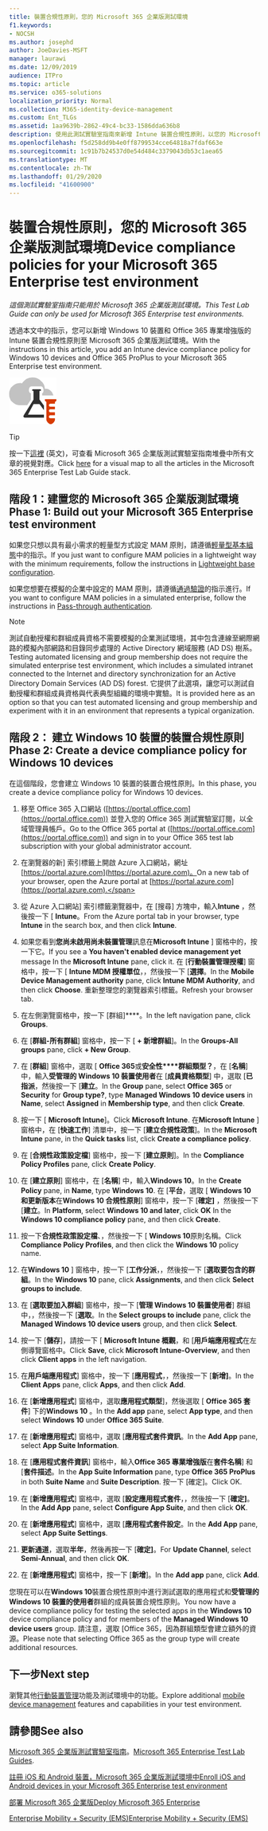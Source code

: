 ```yaml
---
title: 裝置合規性原則，您的 Microsoft 365 企業版測試環境
f1.keywords:
- NOCSH
ms.author: josephd
author: JoeDavies-MSFT
manager: laurawi
ms.date: 12/09/2019
audience: ITPro
ms.topic: article
ms.service: o365-solutions
localization_priority: Normal
ms.collection: M365-identity-device-management
ms.custom: Ent_TLGs
ms.assetid: 1aa9639b-2862-49c4-bc33-1586dda636b8
description: 使用此測試實驗室指南來新增 Intune 裝置合規性原則，以您的 Microsoft 365 企業版測試環境。
ms.openlocfilehash: f5d258dd9b4e0ff8799534cce64818a7fdaf663e
ms.sourcegitcommit: 1c91b7b24537d0e54d484c3379043db53c1aea65
ms.translationtype: MT
ms.contentlocale: zh-TW
ms.lasthandoff: 01/29/2020
ms.locfileid: "41600900"
---
```

# <a name="device-compliance-policies-for-your-microsoft-365-enterprise-test-environment"></a><span data-ttu-id="b58eb-103">裝置合規性原則，您的 Microsoft 365 企業版測試環境</span><span class="sxs-lookup"><span data-stu-id="b58eb-103">Device compliance policies for your Microsoft 365 Enterprise test environment</span></span>

<span data-ttu-id="b58eb-104">*這個測試實驗室指南只能用於 Microsoft 365 企業版測試環境。*</span><span class="sxs-lookup"><span data-stu-id="b58eb-104">*This Test Lab Guide can only be used for Microsoft 365 Enterprise test environments.*</span></span>

<span data-ttu-id="b58eb-105">透過本文中的指示，您可以新增 Windows 10 裝置和 Office 365 專業增強版的 Intune 裝置合規性原則至 Microsoft 365 企業版測試環境。</span><span class="sxs-lookup"><span data-stu-id="b58eb-105">With the instructions in this article, you add an Intune device compliance policy for Windows 10 devices and Office 365 ProPlus to your Microsoft 365 Enterprise test environment.</span></span>

![Microsoft Cloud 的測試實驗室指南](media/m365-enterprise-test-lab-guides/cloud-tlg-icon.png)

> [!TIP]
> <span data-ttu-id="b58eb-107">按一下[這裡](media/m365-enterprise-test-lab-guides/Microsoft365EnterpriseTLGStack.pdf) (英文)，可查看 Microsoft 365 企業版測試實驗室指南堆疊中所有文章的視覺對應。</span><span class="sxs-lookup"><span data-stu-id="b58eb-107">Click [here](media/m365-enterprise-test-lab-guides/Microsoft365EnterpriseTLGStack.pdf) for a visual map to all the articles in the Microsoft 365 Enterprise Test Lab Guide stack.</span></span>

## <a name="phase-1-build-out-your-microsoft-365-enterprise-test-environment"></a><span data-ttu-id="b58eb-108">階段 1：建置您的 Microsoft 365 企業版測試環境</span><span class="sxs-lookup"><span data-stu-id="b58eb-108">Phase 1: Build out your Microsoft 365 Enterprise test environment</span></span>

<span data-ttu-id="b58eb-109">如果您只想以具有最小需求的輕量型方式設定 MAM 原則，請遵循[輕量型基本組態](lightweight-base-configuration-microsoft-365-enterprise.md)中的指示。</span><span class="sxs-lookup"><span data-stu-id="b58eb-109">If you just want to configure MAM policies in a lightweight way with the minimum requirements, follow the instructions in [Lightweight base configuration](lightweight-base-configuration-microsoft-365-enterprise.md).</span></span>
  
<span data-ttu-id="b58eb-110">如果您想要在模擬的企業中設定的 MAM 原則，請遵循[通過驗證](pass-through-auth-m365-ent-test-environment.md)的指示進行。</span><span class="sxs-lookup"><span data-stu-id="b58eb-110">If you want to configure MAM policies in a simulated enterprise, follow the instructions in [Pass-through authentication](pass-through-auth-m365-ent-test-environment.md).</span></span>
  
> [!NOTE]
> <span data-ttu-id="b58eb-111">測試自動授權和群組成員資格不需要模擬的企業測試環境，其中包含連線至網際網路的模擬內部網路和目錄同步處理的 Active Directory 網域服務 (AD DS) 樹系。</span><span class="sxs-lookup"><span data-stu-id="b58eb-111">Testing automated licensing and group membership does not require the simulated enterprise test environment, which includes a simulated intranet connected to the Internet and directory synchronization for an Active Directory Domain Services (AD DS) forest.</span></span> <span data-ttu-id="b58eb-112">它提供了此選項，讓您可以測試自動授權和群組成員資格與代表典型組織的環境中實驗。</span><span class="sxs-lookup"><span data-stu-id="b58eb-112">It is provided here as an option so that you can test automated licensing and group membership and experiment with it in an environment that represents a typical organization.</span></span> 
>  

## <a name="phase-2-create-a-device-compliance-policy-for-windows-10-devices"></a><span data-ttu-id="b58eb-113">階段 2： 建立 Windows 10 裝置的裝置合規性原則</span><span class="sxs-lookup"><span data-stu-id="b58eb-113">Phase 2: Create a device compliance policy for Windows 10 devices</span></span>

<span data-ttu-id="b58eb-114">在這個階段，您會建立 Windows 10 裝置的裝置合規性原則。</span><span class="sxs-lookup"><span data-stu-id="b58eb-114">In this phase, you create a device compliance policy for Windows 10 devices.</span></span>
  
1. <span data-ttu-id="b58eb-115">移至 Office 365 入口網站 ([https://portal.office.com](https://portal.office.com)) 並登入您的 Office 365 測試實驗室訂閱，以全域管理員帳戶。</span><span class="sxs-lookup"><span data-stu-id="b58eb-115">Go to the Office 365 portal at ([https://portal.office.com](https://portal.office.com)) and sign in to your Office 365 test lab subscription with your global administrator account.</span></span>
    
2. <span data-ttu-id="b58eb-116">在瀏覽器的新] 索引標籤上開啟 Azure 入口網站，網址[https://portal.azure.com](https://portal.azure.com)。</span><span class="sxs-lookup"><span data-stu-id="b58eb-116">On a new tab of your browser, open the Azure portal at [https://portal.azure.com](https://portal.azure.com).</span></span>

3. <span data-ttu-id="b58eb-117">從 Azure 入口網站] 索引標籤瀏覽器中，在 [搜尋] 方塊中，輸入**Intune** ，然後按一下 [ **Intune**。</span><span class="sxs-lookup"><span data-stu-id="b58eb-117">From the Azure portal tab in your browser, type **Intune** in the search box, and then click **Intune**.</span></span>
    
4. <span data-ttu-id="b58eb-118">如果您看到**您尚未啟用尚未裝置管理**訊息在**Microsoft Intune** ] 窗格中的，按一下它。</span><span class="sxs-lookup"><span data-stu-id="b58eb-118">If you see a **You haven't enabled device management yet** message In the **Microsoft Intune** pane, click it.</span></span> <span data-ttu-id="b58eb-119">在 [**行動裝置管理授權**] 窗格中，按一下 [ **Intune MDM 授權單位**，，然後按一下 [**選擇**。</span><span class="sxs-lookup"><span data-stu-id="b58eb-119">In the **Mobile Device Management authority** pane, click **Intune MDM Authority**, and then click **Choose**.</span></span> <span data-ttu-id="b58eb-120">重新整理您的瀏覽器索引標籤。</span><span class="sxs-lookup"><span data-stu-id="b58eb-120">Refresh your browser tab.</span></span>
    
5. <span data-ttu-id="b58eb-121">在左側瀏覽窗格中，按一下 [群組]\*\*\*\*。</span><span class="sxs-lookup"><span data-stu-id="b58eb-121">In the left navigation pane, click **Groups**.</span></span>
    
6. <span data-ttu-id="b58eb-122">在 [**群組-所有群組**] 窗格中，按一下 [ **+ 新增群組**]。</span><span class="sxs-lookup"><span data-stu-id="b58eb-122">In the **Groups-All groups** pane, click **+ New Group**.</span></span>
    
7. <span data-ttu-id="b58eb-123">在 [**群組**] 窗格中，選取 [ **Office 365**或**安全性\*\*\*\*群組類型？**，在 [**名稱**] 中，輸入**受管理的 Windows 10 裝置使用者**在 [**成員資格類型**] 中，選取 [**已指派**，然後按一下 [**建立**。</span><span class="sxs-lookup"><span data-stu-id="b58eb-123">In the **Group** pane, select **Office 365** or **Security** for **Group type?**, type **Managed Windows 10 device users** in **Name**, select **Assigned** in **Membership type**,  and then click **Create**.</span></span> 
    
8. <span data-ttu-id="b58eb-124">按一下 [ **Microsoft Intune**]。</span><span class="sxs-lookup"><span data-stu-id="b58eb-124">Click **Microsoft Intune**.</span></span> <span data-ttu-id="b58eb-125">在**Microsoft Intune** ] 窗格中，在 [**快速工作**] 清單中，按一下 [**建立合規性政策**]。</span><span class="sxs-lookup"><span data-stu-id="b58eb-125">In the **Microsoft Intune** pane, in the **Quick tasks** list, click **Create a compliance policy**.</span></span>
    
9. <span data-ttu-id="b58eb-126">在 [**合規性政策設定檔**] 窗格中，按一下 [**建立原則**]。</span><span class="sxs-lookup"><span data-stu-id="b58eb-126">In the **Compliance Policy Profiles** pane, click **Create Policy**.</span></span>
    
10. <span data-ttu-id="b58eb-127">在 [**建立原則**] 窗格中，在 [**名稱**] 中，輸入**Windows 10**。</span><span class="sxs-lookup"><span data-stu-id="b58eb-127">In the **Create Policy** pane, in **Name**, type **Windows 10**.</span></span> <span data-ttu-id="b58eb-128">在 [**平台**，選取 [ **Windows 10 和更新版本**在**Windows 10 合規性原則**] 窗格中，按一下 [**確定]** ，然後按一下 [**建立**。</span><span class="sxs-lookup"><span data-stu-id="b58eb-128">In **Platform**, select **Windows 10 and later**, click **OK** In the **Windows 10 compliance policy** pane, and then click **Create**.</span></span> 
    
11. <span data-ttu-id="b58eb-129">按一下**合規性政策設定檔**、，然後按一下 [ **Windows 10**原則名稱。</span><span class="sxs-lookup"><span data-stu-id="b58eb-129">Click **Compliance Policy Profiles**, and then click the **Windows 10** policy name.</span></span>
    
12. <span data-ttu-id="b58eb-130">在**Windows 10** ] 窗格中，按一下 [**工作分派**，，然後按一下 [**選取要包含的群組**。</span><span class="sxs-lookup"><span data-stu-id="b58eb-130">In the **Windows 10** pane, click **Assignments**, and then click **Select groups to include**.</span></span>
    
13. <span data-ttu-id="b58eb-131">在 [**選取要加入群組**] 窗格中，按一下 [**管理 Windows 10 裝置使用者**] 群組中，，然後按一下 [**選取**。</span><span class="sxs-lookup"><span data-stu-id="b58eb-131">In the **Select groups to include** pane, click the **Managed Windows 10 device users** group, and then click **Select**.</span></span>
    
14. <span data-ttu-id="b58eb-132">按一下 [**儲存**]，請按一下 [ **Microsoft Intune 概觀**，和 [**用戶端應用程式**在左側導覽窗格中。</span><span class="sxs-lookup"><span data-stu-id="b58eb-132">Click **Save**, click **Microsoft Intune-Overview**, and then click **Client apps** in the left navigation.</span></span>
    
15. <span data-ttu-id="b58eb-133">在**用戶端應用程式**] 窗格中，按一下 [**應用程式**，，然後按一下 [**新增]**。</span><span class="sxs-lookup"><span data-stu-id="b58eb-133">In the **Client Apps** pane, click **Apps**, and then click **Add**.</span></span> 

16. <span data-ttu-id="b58eb-134">在 [**新增應用程式**] 窗格中，選取**應用程式類型**]，然後選取 [ **Office 365 套件**] 下的**Windows 10** 。</span><span class="sxs-lookup"><span data-stu-id="b58eb-134">In the **Add app** pane, select **App type**, and then select **Windows 10** under **Office 365 Suite**.</span></span>

17. <span data-ttu-id="b58eb-135">在 [**新增應用程式**] 窗格中，選取 [**應用程式套件資訊**。</span><span class="sxs-lookup"><span data-stu-id="b58eb-135">In the **Add App** pane, select **App Suite Information**.</span></span>
 
18. <span data-ttu-id="b58eb-136">在 [**應用程式套件資訊**] 窗格中，輸入**Office 365 專業增強版**在**套件名稱**] 和 [**套件描述**。</span><span class="sxs-lookup"><span data-stu-id="b58eb-136">In the **App Suite Information** pane, type **Office 365 ProPlus** in both **Suite Name** and **Suite Description**.</span></span>
<span data-ttu-id="b58eb-137">按一下 [確定]。</span><span class="sxs-lookup"><span data-stu-id="b58eb-137">Click OK.</span></span>

19. <span data-ttu-id="b58eb-138">在 [**新增應用程式**] 窗格中，選取 [**設定應用程式套件**，，然後按一下 [**確定]**。</span><span class="sxs-lookup"><span data-stu-id="b58eb-138">In the **Add App** pane, select **Configure App Suite**, and then click **OK**.</span></span>

20. <span data-ttu-id="b58eb-139">在 [**新增應用程式**] 窗格中，選取 [**應用程式套件設定**。</span><span class="sxs-lookup"><span data-stu-id="b58eb-139">In the **Add App** pane, select **App Suite Settings**.</span></span>

21. <span data-ttu-id="b58eb-140">**更新通道**，選取**半年**，然後再按一下 [**確定]**。</span><span class="sxs-lookup"><span data-stu-id="b58eb-140">For **Update Channel**, select **Semi-Annual**, and then click **OK**.</span></span>

22. <span data-ttu-id="b58eb-141">在 [**新增應用程式**] 窗格中，按一下 [**新增**]。</span><span class="sxs-lookup"><span data-stu-id="b58eb-141">In the **Add app** pane, click **Add**.</span></span>

<span data-ttu-id="b58eb-142">您現在可以在**Windows 10**裝置合規性原則中進行測試選取的應用程式和**受管理的 Windows 10 裝置的使用者**群組的成員裝置合規性原則。</span><span class="sxs-lookup"><span data-stu-id="b58eb-142">You now have a device compliance policy for testing the selected apps in the **Windows 10** device compliance policy and for members of the **Managed Windows 10 device users** group.</span></span> <span data-ttu-id="b58eb-143">請注意，選取 [Office 365，因為群組類型會建立額外的資源。</span><span class="sxs-lookup"><span data-stu-id="b58eb-143">Please note that selecting Office 365 as the group type will create additional resources.</span></span> 
  
## <a name="next-step"></a><span data-ttu-id="b58eb-144">下一步</span><span class="sxs-lookup"><span data-stu-id="b58eb-144">Next step</span></span>

<span data-ttu-id="b58eb-145">瀏覽其他[行動裝置管理](m365-enterprise-test-lab-guides.md#mobile-device-management)功能及測試環境中的功能。</span><span class="sxs-lookup"><span data-stu-id="b58eb-145">Explore additional [mobile device management](m365-enterprise-test-lab-guides.md#mobile-device-management) features and capabilities in your test environment.</span></span>

## <a name="see-also"></a><span data-ttu-id="b58eb-146">請參閱</span><span class="sxs-lookup"><span data-stu-id="b58eb-146">See also</span></span>

<span data-ttu-id="b58eb-147">[Microsoft 365 企業版測試實驗室指南](m365-enterprise-test-lab-guides.md)。</span><span class="sxs-lookup"><span data-stu-id="b58eb-147">[Microsoft 365 Enterprise Test Lab Guides](m365-enterprise-test-lab-guides.md).</span></span>
  
[<span data-ttu-id="b58eb-148">註冊 iOS 和 Android 裝置，Microsoft 365 企業版測試環境中</span><span class="sxs-lookup"><span data-stu-id="b58eb-148">Enroll iOS and Android devices in your Microsoft 365 Enterprise test environment</span></span>](enroll-ios-and-android-devices-in-your-microsoft-enterprise-365-dev-test-environ.md)
  
[<span data-ttu-id="b58eb-149">部署 Microsoft 365 企業版</span><span class="sxs-lookup"><span data-stu-id="b58eb-149">Deploy Microsoft 365 Enterprise</span></span>](deploy-microsoft-365-enterprise.md)

[<span data-ttu-id="b58eb-150">Enterprise Mobility + Security (EMS)</span><span class="sxs-lookup"><span data-stu-id="b58eb-150">Enterprise Mobility + Security (EMS)</span></span>](https://www.microsoft.com/cloud-platform/enterprise-mobility-security)
